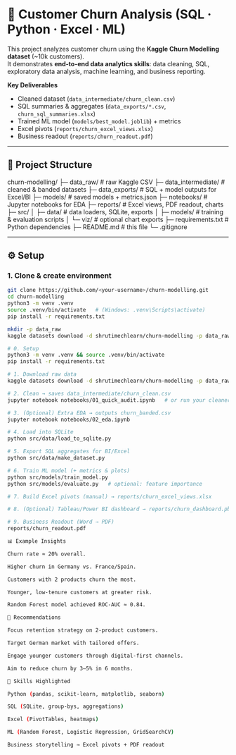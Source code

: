 # 🏦 Customer Churn Analysis (SQL · Python · Excel · ML)

This project analyzes customer churn using the **Kaggle Churn Modelling dataset** (~10k customers).  
It demonstrates **end-to-end data analytics skills**: data cleaning, SQL, exploratory data analysis, machine learning, and business reporting.

**Key Deliverables**
- Cleaned dataset (`data_intermediate/churn_clean.csv`)
- SQL summaries & aggregates (`data_exports/*.csv`, `churn_sql_summaries.xlsx`)
- Trained ML model (`models/best_model.joblib`) + metrics
- Excel pivots (`reports/churn_excel_views.xlsx`)
- Business readout (`reports/churn_readout.pdf`)

---

## 📂 Project Structure

churn-modelling/
├─ data_raw/ # raw Kaggle CSV
├─ data_intermediate/ # cleaned & banded datasets
├─ data_exports/ # SQL + model outputs for Excel/BI
├─ models/ # saved models + metrics.json
├─ notebooks/ # Jupyter notebooks for EDA
├─ reports/ # Excel views, PDF readout, charts
├─ src/
│ ├─ data/ # data loaders, SQLite, exports
│ ├─ models/ # training & evaluation scripts
│ └─ viz/ # optional chart exports
├─ requirements.txt # Python dependencies
├─ README.md # this file
└─ .gitignore


---

## ⚙️ Setup

### 1. Clone & create environment
```bash
git clone https://github.com/<your-username>/churn-modelling.git
cd churn-modelling
python3 -m venv .venv
source .venv/bin/activate   # (Windows: .venv\Scripts\activate)
pip install -r requirements.txt

mkdir -p data_raw
kaggle datasets download -d shrutimechlearn/churn-modelling -p data_raw --unzip

# 0. Setup
python3 -m venv .venv && source .venv/bin/activate
pip install -r requirements.txt

# 1. Download raw data
kaggle datasets download -d shrutimechlearn/churn-modelling -p data_raw --unzip

# 2. Clean → saves data_intermediate/churn_clean.csv
jupyter notebook notebooks/01_quick_audit.ipynb   # or run your cleaner script

# 3. (Optional) Extra EDA → outputs churn_banded.csv
jupyter notebook notebooks/02_eda.ipynb

# 4. Load into SQLite
python src/data/load_to_sqlite.py

# 5. Export SQL aggregates for BI/Excel
python src/data/make_dataset.py

# 6. Train ML model (+ metrics & plots)
python src/models/train_model.py
python src/models/evaluate.py   # optional: feature importance

# 7. Build Excel pivots (manual) → reports/churn_excel_views.xlsx

# 8. (Optional) Tableau/Power BI dashboard → reports/churn_dashboard.pbix / .twb

# 9. Business Readout (Word → PDF)
reports/churn_readout.pdf

📊 Example Insights

Churn rate ≈ 20% overall.

Higher churn in Germany vs. France/Spain.

Customers with 2 products churn the most.

Younger, low-tenure customers at greater risk.

Random Forest model achieved ROC-AUC ≈ 0.84.

📝 Recommendations

Focus retention strategy on 2-product customers.

Target German market with tailored offers.

Engage younger customers through digital-first channels.

Aim to reduce churn by 3–5% in 6 months.

🔑 Skills Highlighted

Python (pandas, scikit-learn, matplotlib, seaborn)

SQL (SQLite, group-bys, aggregations)

Excel (PivotTables, heatmaps)

ML (Random Forest, Logistic Regression, GridSearchCV)

Business storytelling → Excel pivots + PDF readout